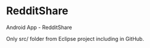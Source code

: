 RedditShare
===========

Android App - RedditShare

Only src/ folder from Eclipse project including in GitHub.
